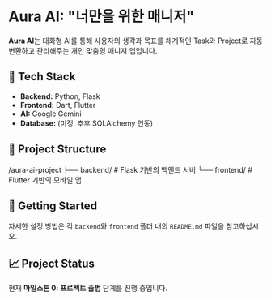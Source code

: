 # Aura AI: "너만을 위한 매니저"

**Aura AI**는 대화형 AI를 통해 사용자의 생각과 목표를 체계적인 Task와 Project로 자동 변환하고 관리해주는 개인 맞춤형 매니저 앱입니다.

## 🚀 Tech Stack

* **Backend:** Python, Flask
* **Frontend:** Dart, Flutter
* **AI:** Google Gemini
* **Database:** (미정, 추후 SQLAlchemy 연동)

## 📂 Project Structure
/aura-ai-project
├── backend/        # Flask 기반의 백엔드 서버
└── frontend/       # Flutter 기반의 모바일 앱

## 🏁 Getting Started

자세한 설정 방법은 각 `backend`와 `frontend` 폴더 내의 `README.md` 파일을 참고하십시오.

## 📈 Project Status

현재 **마일스톤 0: 프로젝트 출범** 단계를 진행 중입니다.